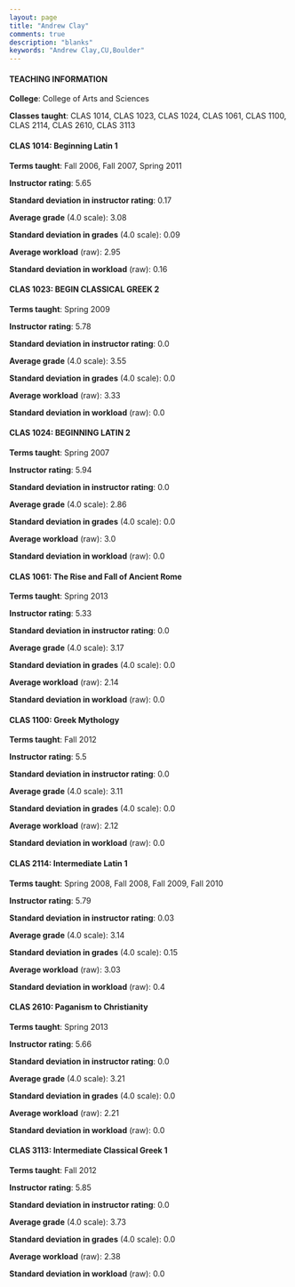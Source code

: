 ```yaml
---
layout: page
title: "Andrew Clay" 
comments: true
description: "blanks"
keywords: "Andrew Clay,CU,Boulder"
---
```

<head>
<script src="https://ajax.googleapis.com/ajax/libs/jquery/2.1.3/jquery.min.js"></script>
<script src="https://dl.dropboxusercontent.com/s/pc42nxpaw1ea4o9/highcharts.js?dl=0"></script>
<!-- <script src="../assets/js/highcharts.js"></script> -->
<style type="text/css">@font-face {
	font-family: "Bebas Neue";
	src: url(https://www.filehosting.org/file/details/544349/BebasNeue Regular.otf) format("opentype");
	}
	h1.Bebas { 
		font-family: "Bebas Neue", Verdana, Tahoma;
	}
</style>
</head>
	   
#### TEACHING INFORMATION

**College**: College of Arts and Sciences

**Classes taught**: CLAS 1014, CLAS 1023, CLAS 1024, CLAS 1061, CLAS 1100, CLAS 2114, CLAS 2610, CLAS 3113

#### CLAS 1014: Beginning Latin 1

**Terms taught**: Fall 2006, Fall 2007, Spring 2011

**Instructor rating**: 5.65

**Standard deviation in instructor rating**: 0.17

**Average grade** (4.0 scale): 3.08

**Standard deviation in grades** (4.0 scale): 0.09

**Average workload** (raw): 2.95

**Standard deviation in workload** (raw): 0.16

#### CLAS 1023: BEGIN CLASSICAL GREEK 2

**Terms taught**: Spring 2009

**Instructor rating**: 5.78

**Standard deviation in instructor rating**: 0.0

**Average grade** (4.0 scale): 3.55

**Standard deviation in grades** (4.0 scale): 0.0

**Average workload** (raw): 3.33

**Standard deviation in workload** (raw): 0.0

#### CLAS 1024: BEGINNING LATIN 2

**Terms taught**: Spring 2007

**Instructor rating**: 5.94

**Standard deviation in instructor rating**: 0.0

**Average grade** (4.0 scale): 2.86

**Standard deviation in grades** (4.0 scale): 0.0

**Average workload** (raw): 3.0

**Standard deviation in workload** (raw): 0.0

#### CLAS 1061: The Rise and Fall of Ancient Rome

**Terms taught**: Spring 2013

**Instructor rating**: 5.33

**Standard deviation in instructor rating**: 0.0

**Average grade** (4.0 scale): 3.17

**Standard deviation in grades** (4.0 scale): 0.0

**Average workload** (raw): 2.14

**Standard deviation in workload** (raw): 0.0

#### CLAS 1100: Greek Mythology

**Terms taught**: Fall 2012

**Instructor rating**: 5.5

**Standard deviation in instructor rating**: 0.0

**Average grade** (4.0 scale): 3.11

**Standard deviation in grades** (4.0 scale): 0.0

**Average workload** (raw): 2.12

**Standard deviation in workload** (raw): 0.0

#### CLAS 2114: Intermediate Latin 1

**Terms taught**: Spring 2008, Fall 2008, Fall 2009, Fall 2010

**Instructor rating**: 5.79

**Standard deviation in instructor rating**: 0.03

**Average grade** (4.0 scale): 3.14

**Standard deviation in grades** (4.0 scale): 0.15

**Average workload** (raw): 3.03

**Standard deviation in workload** (raw): 0.4

#### CLAS 2610: Paganism to Christianity

**Terms taught**: Spring 2013

**Instructor rating**: 5.66

**Standard deviation in instructor rating**: 0.0

**Average grade** (4.0 scale): 3.21

**Standard deviation in grades** (4.0 scale): 0.0

**Average workload** (raw): 2.21

**Standard deviation in workload** (raw): 0.0

#### CLAS 3113: Intermediate Classical Greek 1

**Terms taught**: Fall 2012

**Instructor rating**: 5.85

**Standard deviation in instructor rating**: 0.0

**Average grade** (4.0 scale): 3.73

**Standard deviation in grades** (4.0 scale): 0.0

**Average workload** (raw): 2.38

**Standard deviation in workload** (raw): 0.0

